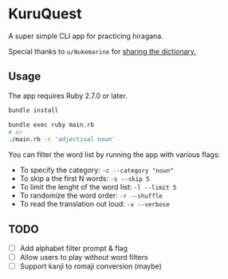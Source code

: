 # KuruQuest
A super simple CLI app for practicing hiragana.

Special thanks to `u/Nukemarine` for [sharing the dictionary.][dictionary_thread]

## Usage
The app requires Ruby 2.7.0 or later.

```bash
bundle install

bundle exec ruby main.rb
# or
./main.rb -c 'adjectival noun'
```
You can filter the word list by running the app with various flags:
* To specify the category: `-c --category "noun"`
* To skip a the first N words: `-s --skip 5`
* To limit the lenght of the word list: `-l --limit 5`
* To randomize the word order: `-r --shuffle`
* To read the translation out loud: `-v --verbose`

## TODO
- [ ] Add alphabet filter prompt & flag
- [ ] Allow users to play without word filters
- [ ] Support kanji to romaji conversion (maybe) 

[dictionary_thread]: https://www.reddit.com/r/LearnJapanese/comments/s2iop/heres_a_spreadsheet_of_the_6000_most_common
